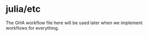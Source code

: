 julia/etc
=========

The GHA workflow file here will be used later when we implement workflows for
everything.
